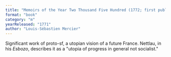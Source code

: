 ```yaml
---
title: "Memoirs of the Year Two Thousand Five Hundred (1772; first published in 1771 as L'an deux mille quatre cent quarante: Rêve s'il en fût jamais)"
format: "book"
category: "m"
yearReleased: "1771"
author: "Louis-Sébastien Mercier"
---
```


Significant work of proto-sf, a utopian vision of a future France. Nettlau, in his <em>Esbozo</em>, describes it as a "utopia of progress in general not socialist."
